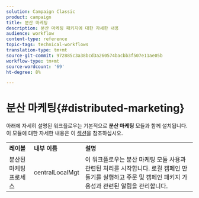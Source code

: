 ```yaml
---
solution: Campaign Classic
product: campaign
title: 분산 마케팅
description: 분산 마케팅 패키지에 대한 자세한 내용
audience: workflow
content-type: reference
topic-tags: technical-workflows
translation-type: tm+mt
source-git-commit: 972885c3a38bcd3a260574bacbb3f507e11ae05b
workflow-type: tm+mt
source-wordcount: '69'
ht-degree: 8%

---
```



# 분산 마케팅{#distributed-marketing}

아래에 자세히 설명된 워크플로우는 기본적으로 **분산 마케팅** 모듈과 함께 설치됩니다. 이 모듈에 대한 자세한 내용은 이 [섹션](../../campaign/using/about-distributed-marketing.md)을 참조하십시오.

<table> 
 <tbody> 
  <tr> 
   <td> <strong>레이블</strong><br /> </td> 
   <td> <strong>내부 이름</strong><br /> </td> 
   <td> <strong>설명</strong><br /> </td> 
  </tr> 
  <tr> 
   <td> <span class="uicontrol">분산된 마케팅 프로세스</span> <br /> </td> 
   <td> <span class="uicontrol">centralLocalMgt</span> <br /> </td> 
   <td> 이 워크플로우는 분산 마케팅 모듈 사용과 관련된 처리를 시작합니다. 로컬 캠페인 만들기를 실행하고 주문 및 캠페인 패키지 가용성과 관련된 알림을 관리합니다.<br /> </td> 
  </tr> 
 </tbody> 
</table>

